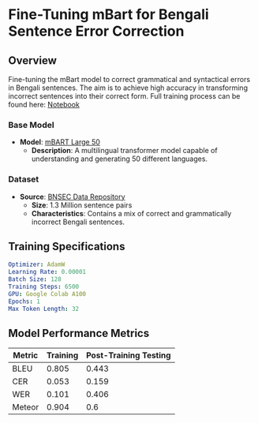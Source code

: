 # Fine-Tuning mBart for Bengali Sentence Error Correction

## Overview

Fine-tuning the mBart model to correct grammatical and syntactical errors in Bengali sentences. The aim is to achieve high accuracy in transforming incorrect sentences into their correct form. Full training process can be found here: [Notebook](finetune.ipynb)

### Base Model

- **Model**: [mBART Large 50](https://huggingface.co/facebook/mbart-large-50)
  - **Description**: A multilingual transformer model capable of understanding and generating 50 different languages.

### Dataset

- **Source**: [BNSEC Data Repository](https://github.com/hishab-nlp/BNSECData)
  - **Size**: 1.3 Million sentence pairs
  - **Characteristics**: Contains a mix of correct and grammatically incorrect Bengali sentences.

## Training Specifications

```yaml
Optimizer: AdamW
Learning Rate: 0.00001
Batch Size: 128
Training Steps: 6500
GPU: Google Colab A100
Epochs: 1
Max Token Length: 32
```

## Model Performance Metrics

| Metric | Training | Post-Training Testing |
| ------ | -------- | --------------------- |
| BLEU   | 0.805    | 0.443                 |
| CER    | 0.053    | 0.159                 |
| WER    | 0.101    | 0.406                 |
| Meteor | 0.904    | 0.6                   |
